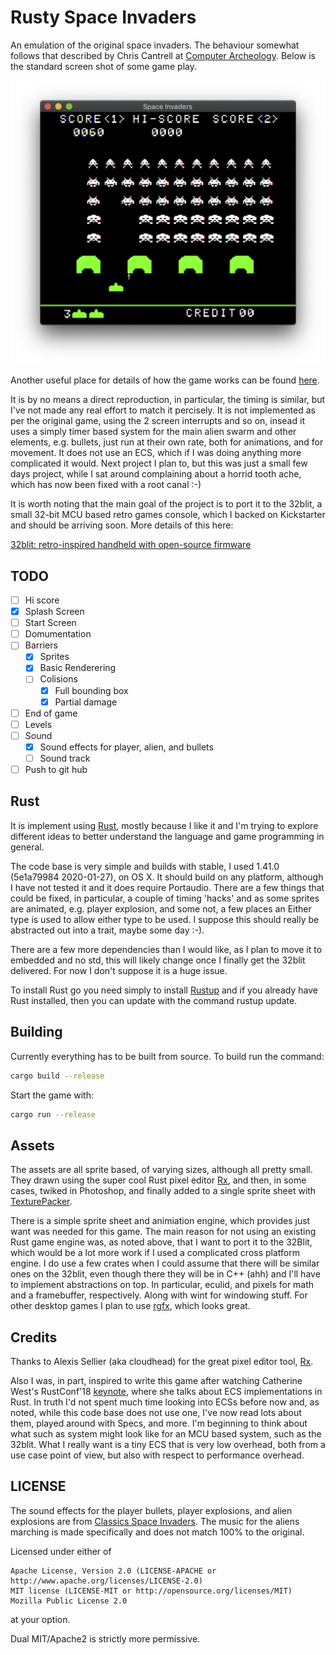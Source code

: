 # Rusty Space Invaders

An emulation of the original space invaders. The behaviour somewhat follows that described by Chris Cantrell at [Computer Archeology](https://computerarcheology.com/A.rcade/SpaceInvaders/). Below is the standard screen shot of some game play.

![screen shot](./assets/screen_shot_game_play.png)

Another useful place for details of how the game works can be found [here](https://www.classicgaming.cc/classics/space-invaders/play-guide).
         
It is by no means a direct reproduction, in particular, the timing is similar, but I've not made any real effort to match it percisely. It is not implemented as per the original game, using the 2 screen interrupts and so on, insead it uses a simply timer based system for the main alien swarm and other elements, e.g. bullets, just run at their own rate, both for animations, and for movement. It does not use an ECS, which if I was doing anything more complicated it would. Next project I plan to, but this was just a small few days project, while I sat around complaining about a horrid tooth ache, which has now been fixed with a root canal :-)

It is worth noting that the main goal of the project is to port it to the 32blit, a small 32-bit MCU based retro games console, which I backed on Kickstarter and should be arriving soon. More details of this here:
 
[32blit: retro-inspired handheld with open-source firmware](https://www.kickstarter.com/projects/pimoroni/32blit-retro-inspired-handheld-with-open-source-fi)

## TODO

- [ ] Hi score
- [x] Splash Screen
- [ ] Start Screen
- [ ] Domumentation
- [ ] Barriers
   - [x] Sprites
   - [x] Basic Renderering
   - [ ] Colisions
      - [x] Full bounding box
      - [x] Partial damage
- [ ] End of game
- [ ] Levels
- [ ] Sound
   - [x] Sound effects for player, alien, and bullets
   - [ ] Sound track
- [ ] Push to git hub

## Rust

It is implement using [Rust](https://www.rust-lang.org/), mostly because I like it and I'm trying to explore different ideas to better understand the language and game programming in general.

The code base is very simple and builds with stable, I used 1.41.0 (5e1a79984 2020-01-27), on OS X. It should build on any platform, although I have not tested it and it does require Portaudio. There are a few things that could be fixed, in particular, a couple of timing 'hacks' and as some sprites are animated, e.g. player explosion, and some not, a few places an Either type is used to allow either type to be used. I suppose this should really be abstracted out into a trait, maybe some day :-).

There are a few more dependencies than I would like, as I plan to move it to embedded and no std, this will likely change once I finally get the 32blit delivered. For now I don't suppose it is a huge issue.

To install Rust go you need simply to install [Rustup](https://rustup.rs/) and if you already have Rust installed, then you can update with the command rustup update.

## Building

Currently everything has to be built from source. To build run the command:

```bash
cargo build --release
```

Start the game with:

```bash
cargo run --release
```

## Assets

The assets are all sprite based, of varying sizes, although all pretty small. They drawn using
the super cool Rust pixel editor [Rx](https://github.com/cloudhead/rx), and then, in some cases, twiked in Photoshop, and finally added to a single sprite sheet with [TexturePacker](https://www.codeandweb.com/texturepacker).

There is a simple sprite sheet and animiation engine, which provides just want was needed for this game. The main reason for not using an existing Rust game engine was, as noted above, that I want to port it to the 32Blit, which would be a lot more work if I used a complicated cross platform engine. I do use a few crates when I could assume that there will be similar ones on the 32blit, even though there they will be in C++ (ahh) and I'll have to implement abstractions on top. In particular, eculid, and pixels for math and a framebuffer, respectively. Along with wint for windowing stuff. For other desktop games I plan to use [rgfx](https://github.com/cloudhead/rgx), which looks great.

## Credits

Thanks to Alexis Sellier (aka cloudhead) for the great pixel editor tool, [Rx](https://github.com/cloudhead/rx).

Also I was, in part, inspired to write this game after watching Catherine West's RustConf'18 [keynote](https://www.youtube.com/watch?v=P9u8x13W7UE), where she talks about ECS implementations in Rust. In truth I'd not spent much time looking into ECSs before now and, as noted, while this code base does not use one, I've now read lots about them, played around with Specs, and more. I'm beginning to think about what such as system might look like for an MCU based system, such as the 32blit. What I really want is a tiny ECS that is very low overhead, both from a use case point of view, but also with respect to performance overhead.

## LICENSE

The sound effects for the player bullets, player explosions, and alien explosions are from [Classics Space Invaders](https://www.classicgaming.cc/classics/space-invaders/sounds). The music for the aliens
marching is made specifically and does not match 100% to the original.

Licensed under either of

    Apache License, Version 2.0 (LICENSE-APACHE or http://www.apache.org/licenses/LICENSE-2.0)
    MIT license (LICENSE-MIT or http://opensource.org/licenses/MIT)
    Mozilla Public License 2.0

at your option.

Dual MIT/Apache2 is strictly more permissive.

